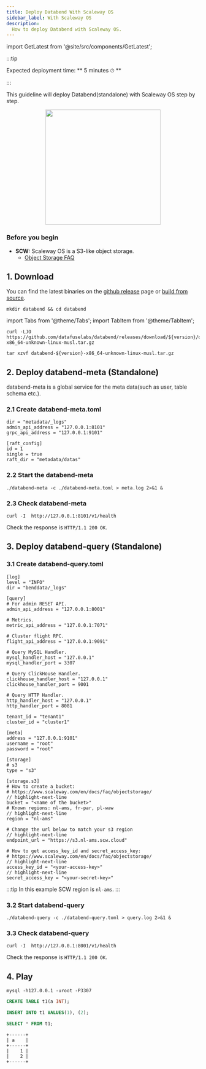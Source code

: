 ```yaml
---
title: Deploy Databend With Scaleway OS
sidebar_label: With Scaleway OS
description:
  How to deploy Databend with Scaleway OS.
---
```

import GetLatest from '@site/src/components/GetLatest';

:::tip

Expected deployment time: ** 5 minutes ⏱ **

:::

This guideline will deploy Databend(standalone) with Scaleway OS step by step.

<p align="center">
<img src="https://datafuse-1253727613.cos.ap-hongkong.myqcloud.com/deploy-scaleway-standalone.png" width="300"/>
</p>


### Before you begin

* **SCW:** Scaleway OS is a S3-like object storage.
  * [Object Storage FAQ](https://www.scaleway.com/en/docs/faq/objectstorage/)

## 1. Download

You can find the latest binaries on the [github release](https://github.com/datafuselabs/databend/releases) page or [build from source](../60-contributing/00-building-from-source.md).

```shell
mkdir databend && cd databend
```
import Tabs from '@theme/Tabs';
import TabItem from '@theme/TabItem';

<Tabs groupId="operating-systems">
<TabItem value="linux" label="Linux">

```shell
curl -LJO https://github.com/datafuselabs/databend/releases/download/${version}/databend-${version}-x86_64-unknown-linux-musl.tar.gz
```

</TabItem>
</Tabs>

<Tabs groupId="operating-systems">
<TabItem value="linux" label="Linux">

```shell
tar xzvf databend-${version}-x86_64-unknown-linux-musl.tar.gz
```

</TabItem>
</Tabs>

## 2. Deploy databend-meta (Standalone)

databend-meta is a global service for the meta data(such as user, table schema etc.).

### 2.1 Create databend-meta.toml

```shell title="databend-meta.toml"
dir = "metadata/_logs"
admin_api_address = "127.0.0.1:8101"
grpc_api_address = "127.0.0.1:9101"

[raft_config]
id = 1
single = true
raft_dir = "metadata/datas"
```

### 2.2 Start the databend-meta 

```shell
./databend-meta -c ./databend-meta.toml > meta.log 2>&1 &
```

### 2.3 Check databend-meta 

```shell
curl -I  http://127.0.0.1:8101/v1/health
```

Check the response is `HTTP/1.1 200 OK`.


## 3. Deploy databend-query (Standalone)

### 3.1 Create databend-query.toml

```shell title="databend-query.toml"
[log]
level = "INFO"
dir = "benddata/_logs"

[query]
# For admin RESET API.
admin_api_address = "127.0.0.1:8001"

# Metrics.
metric_api_address = "127.0.0.1:7071"

# Cluster flight RPC.
flight_api_address = "127.0.0.1:9091"

# Query MySQL Handler.
mysql_handler_host = "127.0.0.1"
mysql_handler_port = 3307

# Query ClickHouse Handler.
clickhouse_handler_host = "127.0.0.1"
clickhouse_handler_port = 9001

# Query HTTP Handler.
http_handler_host = "127.0.0.1"
http_handler_port = 8081

tenant_id = "tenant1"
cluster_id = "cluster1"

[meta]
address = "127.0.0.1:9101"
username = "root"
password = "root"

[storage]
# s3
type = "s3"

[storage.s3]
# How to create a bucket:
# https://www.scaleway.com/en/docs/faq/objectstorage/
// highlight-next-line
bucket = "<name of the bucket>"
# Known regions: nl-ams, fr-par, pl-waw
// highlight-next-line
region = "nl-ams"

# Change the url below to match your s3 region
// highlight-next-line
endpoint_url = "https://s3.nl-ams.scw.cloud"

# How to get access_key_id and secret_access_key:
# https://www.scaleway.com/en/docs/faq/objectstorage/
// highlight-next-line
access_key_id = "<your-access-key>"
// highlight-next-line
secret_access_key = "<your-secret-key>"
```

:::tip
In this example SCW region is `nl-ams`.
:::

### 3.2 Start databend-query

```shell
./databend-query -c ./databend-query.toml > query.log 2>&1 &
```

### 3.3 Check databend-query

```shell
curl -I  http://127.0.0.1:8001/v1/health
```

Check the response is `HTTP/1.1 200 OK`.

## 4. Play

```shell
mysql -h127.0.0.1 -uroot -P3307 
```

```sql
CREATE TABLE t1(a INT);
```

```sql
INSERT INTO t1 VALUES(1), (2);
```

```sql
SELECT * FROM t1;
```
```
+------+
| a    |
+------+
|    1 |
|    2 |
+------+
```

<GetLatest/>